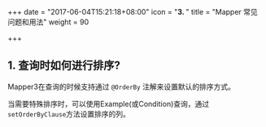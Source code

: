 +++
date = "2017-06-04T15:21:18+08:00"
icon = "<b>3. </b>"
title = "Mapper 常见问题和用法"
weight = 90

+++

## 1. 查询时如何进行排序?

Mapper3在查询的时候支持通过 `@OrderBy` 注解来设置默认的排序方式。

当需要特殊排序时，可以使用Example(或Condition)查询，通过`setOrderByClause`方法设置排序的列。
